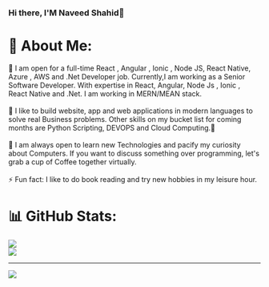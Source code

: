 ### Hi there, I'M Naveed Shahid👋
# 💫 About Me:
🔭 I am open for a full-time React , Angular , Ionic , Node JS, React Native, Azure , AWS  and .Net Developer job. Currently,I am working as a Senior Software Developer. With expertise in React, Angular, Node Js , Ionic , React Native and .Net.  I am working in MERN/MEAN stack.<br><br>🌱 I like to build website, app and web applications in modern languages to solve real Business problems. Other skills on my bucket list for coming months are Python Scripting, DEVOPS and Cloud Computing.🙂<br><br>👯 I am always open to learn new Technologies and pacify my curiosity about Computers. If you want to discuss something over programming, let's grab a cup of Coffee together virtually.<br><br>⚡ Fun fact: I like to do book reading and try new hobbies in my leisure hour. 

# 📊 GitHub Stats:
![](https://github-readme-streak-stats.herokuapp.com/?user=naveed786shahid&theme=dark&hide_border=false)<br/>
![](https://github-readme-stats.vercel.app/api/top-langs/?username=naveed786shahid&theme=dark&hide_border=false&include_all_commits=true&count_private=true&layout=compact)

---
[![](https://visitcount.itsvg.in/api?id=naveed786shahid&icon=5&color=3)](https://visitcount.itsvg.in)
